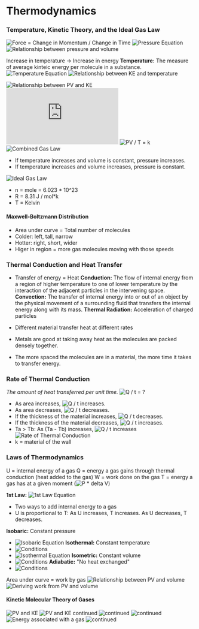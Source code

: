 # Thermodynamics

### Temperature, Kinetic Theory, and the Ideal Gas Law
![Force = Change in Momentum / Change in Time](https://latex.codecogs.com/gif.latex?F&space;=&space;\frac{\Delta&space;P}{\Delta&space;T}) 
![Pressure Equation](https://latex.codecogs.com/gif.latex?P&space;=&space;\frac{F}{A}) 
![Relationship between pressure and volume](https://latex.codecogs.com/gif.latex?PV&space;=&space;k&space;\\P_{1}V_{1}&space;=&space;k&space;=&space;P_{2}V_{2}&space;\\P_{1}V_{1}&space;=&space;P_{2}V_{2}) 

Increase in temperature -> Increase in energy 
**Temperature:** The measure of average kinteic energy per molecule in a substance. 
![Temperature Equation](https://latex.codecogs.com/gif.latex?T&space;=&space;k&space;*&space;\frac{KE_{sys}}{N}&space;\rightarrow&space;(\frac{energy}{molecule})) 
![Relationship between KE and temperature](https://latex.codecogs.com/gif.latex?KE_{sys}&space;=&space;k&space;*&space;NT) 

![Relationship between PV and KE](https://latex.codecogs.com/gif.latex?PV&space;=&space;k&space;*&space;KE_{sys}) 
![Relationship between PV and temperature](https://latex.codecogs.com/gif.latex?PV&space;=&space;k&space;*&space;NT) 
![PV / T = k](https://latex.codecogs.com/gif.latex?\frac{PV}{T}&space;=&space;k)
![Combined Gas Law](https://latex.codecogs.com/gif.latex?\frac{P_{1}V_{1}}{T_{1}}&space;=&space;\frac{P_{2}V_{2}}{T_{2}}) 
* If temperature increases and volume is constant, pressure increases. 
* If temperature increases and volume increases, pressure is constant. 

![Ideal Gas Law](https://latex.codecogs.com/gif.latex?PV&space;=&space;k&space;*&space;KE_{sys}&space;=&space;k&space;*&space;NT&space;\\\rightarrow&space;PV&space;=&space;nRT) 
* n = mole = 6.023 * 10^23 
* R = 8.31 J / mol*k 
* T = Kelvin 

#### Maxwell-Boltzmann Distribution 
* Area under curve = Total number of molecules 
* Colder: left, tall, narrow 
* Hotter: right, short, wider 
* Higer in region = more gas molecules moving with those speeds 


### Thermal Conduction and Heat Transfer
* Transfer of energy = Heat 
**Conduction:** The flow of internal energy from a region of higher temperature to one of lower temperature by the interaction of the adjacent particles in the intervening space. 
**Convection:** The transfer of internal energy into or out of an object by the physical movement of a surrounding fluid that transfers the internal energy along with its mass. 
**Thermal Radiation:** Acceleration of charged particles 

* Different material transfer heat at different rates 
* Metals are good at taking away heat as the molecules are packed densely together. 
* The more spaced the molecules are in a material, the more time it takes to transfer energy. 

### Rate of Thermal Conduction 
*The amount of heat transferred per unit time.* 
![Q / t = ?](https://latex.codecogs.com/gif.latex?\frac{Q}{t}&space;=&space;?) 
* As area increases, ![Q / t](https://latex.codecogs.com/gif.latex?\frac{Q}{t}) increases. 
* As area decreases, ![Q / t](https://latex.codecogs.com/gif.latex?\frac{Q}{t}) decreases.
* If the thickness of the material increases, ![Q / t](https://latex.codecogs.com/gif.latex?\frac{Q}{t}) decreases.
* If the thickness of the material decreases, ![Q / t](https://latex.codecogs.com/gif.latex?\frac{Q}{t}) increases. 
* Ta > Tb: As (Ta - Tb) increases, ![Q / t](https://latex.codecogs.com/gif.latex?\frac{Q}{t}) increases 
![Rate of Thermal Conduction](https://latex.codecogs.com/gif.latex?\frac{Q}{t}) 
* k = material of the wall 

### Laws of Thermodynamics 
U = internal energy of a gas 
Q = energy a gas gains through thermal conduction (heat added to the gas)
W = work done on the gas
T = energy a gas has at a given moment (![P * delta V](https://latex.codecogs.com/gif.latex?P&space;\Delta&space;V)) 

**1st Law:** 
![1st Law Equation](https://latex.codecogs.com/gif.latex?\Delta&space;U&space;=&space;Q&space;&plus;&space;W) 
* Two ways to add internal energy to a gas 
* U is proportional to T: As U increases, T increases. As U decreases, T decreases.

**Isobaric:** Constant pressure 
* ![Isobaric Equation](https://latex.codecogs.com/gif.latex?\Delta&space;U&space;=&space;Q&space;&plus;&space;(-P&space;\Delta&space;V)) 
**Isothermal:** Constant temperature 
* ![Conditions](https://latex.codecogs.com/gif.latex?\Delta&space;U&space;=&space;0,&space;\Delta&space;T&space;=&space;0,&space;\Delta&space;PV&space;=&space;0) 
* ![Isothermal Equation](https://latex.codecogs.com/gif.latex?PV&space;=&space;nRT&space;\rightarrow&space;P&space;=&space;\frac{nRT}{v}) 
**Isometric:** Constant volume 
* ![Conditions](https://latex.codecogs.com/gif.latex?W&space;=&space;0,&space;\Delta&space;U&space;=&space;Q) 
**Adiabatic:** "No heat exchanged" 
* ![Conditions](https://latex.codecogs.com/gif.latex?Q&space;=&space;0,&space;\Delta&space;U&space;=&space;W) 

Area under curve = work by gas 
![Relationship between PV and volume](https://latex.codecogs.com/gif.latex?=&space;P\Delta&space;V&space;=&space;\frac{F}{A}&space;*&space;\Delta&space;hA) 
![Deriving work from PV and volume](https://latex.codecogs.com/gif.latex?=&space;\frac{FA}{A}&space;*&space;\Delta&space;h&space;=&space;F&space;\Delta&space;h&space;=&space;work) 

#### Kinetic Molecular Theory of Gases 
![PV and KE](https://latex.codecogs.com/gif.latex?PV&space;=&space;Nm&space;*&space;\overline{V^2}&space;=&space;\frac{Nm}{3}&space;*&space;\overline{V_{total}^2}) 
![PV and KE continued](https://latex.codecogs.com/gif.latex?\rightarrow&space;\frac{3}{2}&space;*&space;PV&space;=&space;N[\frac{1}{2}m&space;*&space;\overline{V_{total}^2}]) 
![continued](https://latex.codecogs.com/gif.latex?\rightarrow&space;\frac{3}{2}&space;*&space;PV&space;=&space;N&space;*&space;KE_{avg}&space;=&space;U_{total}) 
![continued](https://latex.codecogs.com/gif.latex?\rightarrow&space;KE_{avg}&space;=&space;\frac{3}{2}&space;*&space;nRT)  
![Energy associated with a gas](https://latex.codecogs.com/gif.latex?\rightarrow&space;U_{total}&space;=&space;\frac{3}{2}&space;PV) 
![continued](https://latex.codecogs.com/gif.latex?=&space;\frac{3}{2}&space;nRT) 